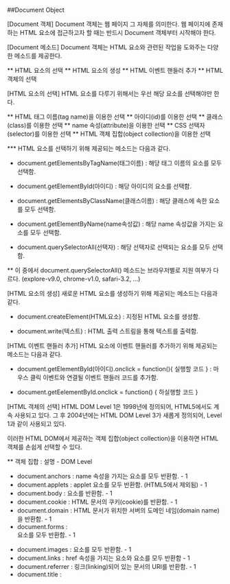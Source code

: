 ##Document Object

[Document 객체]
  Document 객체는 웹 페이지 그 자체를 의미한다.
웹 페이지에 존재하는 HTML 요소에 접근하고자 할 때는 반드시 Document 객체부터 시작해야 한다.

[Document 메소드]
Document 객체는 HTML 요소와 관련된 작업을 도와주는 다양한 메소드를 제공한다.

** HTML 요소의 선택
** HTML 요소의 생성
** HTML 이벤트 핸들러 추가
** HTML 객체의 선택


[HTML 요소의 선택]
HTML 요소를 다루기 위해서는 우선 해당 요소를 선택해야만 한다.

** HTML 태그 이름(tag name)을 이용한 선택
** 아이디(id)를 이용한 선택
** 클래스(class)를 이용한 선택
** name 속성(attribute)을 이용한 선택
** CSS 선택자(selector)를 이용한 선택
** HTML 객체 집합(object collection)을 이용한 선택

***  HTML 요소를 선택하기 위해 제공되는 메소드는 다음과 같다.

 - document.getElementsByTagName(태그이름)
  : 해당 태그 이름의 요소를 모두 선택함.

 - document.getElementById(아이디)
  : 해당 아이디의 요소를 선택함.

 - document.getElementsByClassName(클래스이름)
  : 해당 클래스에 속한 요소를 모두 선택함.

 - document.getElementByName(name속성값)
  : 해당 name 속성값을 가지는 요소를 모두 선택함.

 - document.querySelectorAll(선택자)
  : 해당 선택자로 선택되는 요소를 모두 선택함.

** 이 중에서 document.querySelectorAll() 메소드는 브라우저별로 지원 여부가 다르다. (explore-v9.0, chrome-v1.0, safari-3.2, ...)


[HTML 요소의 생성]
  새로운 HTML 요소를 생성하기 위해 제공되는 메소드는 다음과 같다.
 - document.createElement(HTML요소)
  : 지정된 HTML 요소를 생성함.

 - document.write(텍스트)
  : HTML 출력 스트림을 통해 텍스트를 출력함.


[HTML 이벤트 핸들러 추가]
  HTML 요소에 이벤트 핸들러를 추가하기 위해 제공되는 메소드는 다음과 같다.
 - document.getElementById(아이디).onclick = function(){ 실행할 코드 }
  : 마우스 클릭 이벤트와 연결될 이벤트 핸들러 코드를 추가함.

 - document.getEelementById.onclick = function() {
      하실행할 코드
  }


[HTML 객체의 선택]
  HTML DOM Level 1은 1998년에 정의되어, HTML5에서도 계속 사용되고 있다. 그 후 2004년에는 HTML DOM Level 3가 새롭게 정의되어, Level 1과 같이 사용되고 있다.

  이러한 HTML DOM에서 제공하는 객체 집합(object collection)을 이용하면 HTML 객체를 손쉽게 선택할 수 있다.

 ** 객체 집합 : 설명 - DOM Level
 - document.anchors : name 속성을 가지는 <a>요소를 모두 반환함. - 1
 - document.applets : applet 요소를 모두 반환함. (HTML5에서 제외됨) - 1
 - document.body : <body>요소를 반환함. - 1
 - document.cookie : HTML 문서의 쿠키(cookie)를 반환함. - 1
 - document.domain : HTML 문서가 위치한 서버의 도메인 네임(domain name)을 반환함. - 1
 - document.forms : <form>요소를 모두 반환함. - 1
 - document.images : <img>요소를 모두 반환함. - 1
 - document.links : href 속성을 가지는 <area>요소와 <a>요소를 모두 반환함 - 1
 - document.referrer : 링크(linking)되어 있는 문서의 URI를 반환함. - 1
 - document.title : <title>요소를 반환함. - 1
 - document.URL : HTML 문서의 완전한 URL 주소를 반환함. - 1
 - document.baseURI : HTML 문서의 절대 URI(absolute base URI)를 반환함. - 3
 - document.doctype : HTML문서의 문서 타입(doctype)을 반환함. - 3
 - document.documentElement : <html>요소를 반환함. - 3
 - document.documentMode : 웹 브라우저가 사용하고 있는 모드를 반환함. - 3
 - document.documentURI : HTML 문서의 URI를 반환함. - 3
 - document.domConfig : HTML DOM 설정을 반환함. (더는 사용하지 않음) - 3
 - document.embeds : <embed>요소를 모두 반환함. - 3
 - document.head : <head>요소를 반환함. - 3
 - document.implementation : HTML DOM 구현(implementation)을 반환함. - 3
 - document.inputEncoding : HTML 문서의 문자 인코딩(character set) 형식을 반환함. - 3
 - document.lastModified : HTML 문서의 마지막 갱신 날짜 및 시간을 반환함. - 3
 - document.readyState : HTML 문서의 로딩 상태(loading status)를 반환함. - 3
 - document.scripts : <script>요소를 모두 반환함. - 3
 - document.strictErrorChecking : 오류의 강제 검사 여부를 반환함. - 3


##### 참고 : http://tcpschool.com

